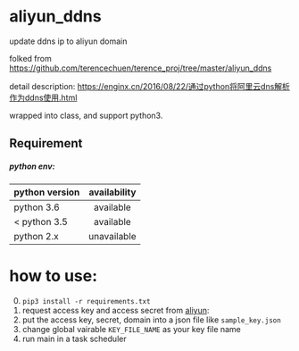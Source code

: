 # aliyun_ddns
update ddns ip to aliyun domain

folked from https://github.com/terencechuen/terence_proj/tree/master/aliyun_ddns

detail description: 
https://enginx.cn/2016/08/22/通过python将阿里云dns解析作为ddns使用.html

wrapped into class, and support python3.


## Requirement
##### python env:

| python version        | availability |
| ------------- |:-------------:|
|python 3.6| available |
|< python 3.5 | available     |
|python 2.x| unavailable |



# how to use:
0. `pip3 install -r requirements.txt`
1. request access key and access secret from [aliyun](https://ak-console.aliyun.com/?spm=a3c0i.o25698zh.a3.2.7f43cc3anqW2D#/):
2. put the access key, secret, domain into a json file like `sample_key.json`
3. change global vairable `KEY_FILE_NAME` as your key file name
4. run main in a task scheduler
